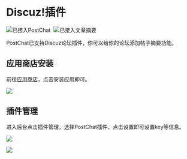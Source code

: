 # Discuz!插件

<div class="img_container">

![已接入PostChat](/img/PostChat认证.svg) ![已接入文章摘要](/img/文章摘要认证.svg)

<style>
  .img_container p {
    display: flex; 
    gap: 8px;
  }
</style>
</div>

PostChat已支持Discuz论坛插件，你可以给你的论坛添加帖子摘要功能。

## 应用商店安装

前往[应用商店](https://addon.dismall.com/plugins/zhheo_postchat.html)，点击安装应用即可。

![](https://p.zhheo.com/IWqPui25490681719571914941.png!blogimg)

## 插件管理

进入后台点击插件管理，选择PostChat插件，点击设置即可设置key等信息。

![](https://p.zhheo.com/0djFa824190681719571961840.png!blogimg)

![](https://p.zhheo.com/KAej6d22090681719572000730.png!blogimg)

